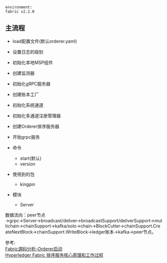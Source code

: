 
`environment:`      
`fabric v2.2.0`


## 主流程
* load配置文件(默认orderer.yaml)
* 设置日志的级别
* 初始化本地MSP组件
* 创建监测器
* 初始化gRPC服务器
* 创建账本工厂
* 初始化系统通道

* 初始化多通道注册管理器
* 创建Orderer排序服务器
* 开始grpc服务







* 命令
    * start(默认)
    * version


* 使用到的包
    * kingpin


* 模块
    * Server


数据流向：peer节点→grpc→Server→broadcast/deliver→broadcastSupport/deliverSupport→multichain→chainSupport→kafka/solo→chain→BlockCutter→chainSupport.CreateNextBlock→chainSupport.WriteBlock→ledger账本→kafka→peer节点。










参考:   
[Fabric源码分析-Orderer启动](https://www.jianshu.com/p/b828d56af119)    
[Hyperledger Fabric 排序服务核心原理和工作过程](https://blog.csdn.net/yeasy/article/details/78798506)